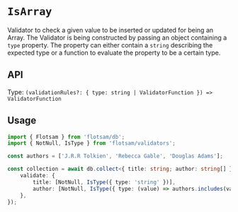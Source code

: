 <!-- @format -->

# `IsArray`

Validator to check a given value to be inserted or updated for being an Array. The Validator is being constructed
by passing an object containing a `type` property. The property can either contain a `string` describing the expected
type or a function to evaluate the property to be a certain type.

## API

Type: `(validationRules?: { type: string | ValidatorFunction }) => ValidatorFunction`

## Usage

```ts
import { Flotsam } from 'flotsam/db';
import { NotNull, IsType } from 'flotsam/validators';

const authors = ['J.R.R Tolkien', 'Rebecca Gable', 'Douglas Adams'];

const collection = await db.collect<{ title: string; author: string[] }>('collection', {
    validate: {
        title: [NotNull, IsType({ type: 'string' })],
        author: [NotNull, IsType({ type: (value) => authors.includes(value) })],
    },
});
```
